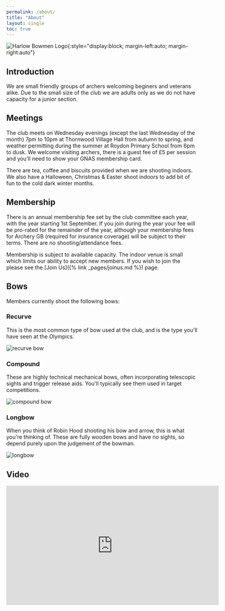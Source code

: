```yaml
---
permalink: /about/
title: "About"
layout: single
toc: true
---
```


![Harlow Bowmen Logo](/assets/images/HBLogoT.png){:style="display:block; margin-left:auto; margin-right:auto"}

## Introduction
We are small friendly groups of archers welcoming beginers and veterans alike.  Due to the small size of the club we are adults only as we do not have capacity for a junior section. 

## Meetings
The club meets on Wednesday evenings (except the last Wednesday of the month) 7pm to 10pm at Thornwood Village Hall from autumn to spring, and weather permitting during the summer at Roydon Primary School from 6pm to dusk.  We welcome visiting archers, there is a guest fee of £5 per session and you'll need to show your GNAS membership card.

There are tea, coffee and biscuits provided when we are shooting indoors. We also have a Halloween, Christmas & Easter shoot indoors to add bit of fun to the cold dark winter months.

## Membership
There is an annual membership fee set by the club committee each year, with the year starting 1st September.  If you join during the year your fee will be pro-rated for the remainder of the year, although your membership fees for Archery GB (required for insurance coverage) will be subject to their terms.  There are no shooting/attendance fees.

Membership is subject to available capacity.  The indoor venue is small which limits our ability to accept new members.  If you wish to join the please see the [Join Us]({% link _pages/joinus.md %}) page.

## Bows
Members currently shoot the following bows:

### Recurve
This is the most common type of bow used at the club, and is the type you'll have seen at the Olympics.

![recurve bow](/assets/images/recurve.jpg)

### Compound
These are highly technical mechanical bows, often incorporating telescopic sights and trigger release aids.  You'll typically see them used in target competitions.

![compound bow](/assets/images/compound.jpg)

### Longbow
When you think of Robin Hood shooting his bow and arrow, this is what you're thinking of.  These are fully wooden bows and have no sights, so depend purely upon the judgement of the bowman.

![longbow](/assets/images/longbow.jpg)

## Video
<iframe width="560" height="315" src="https://www.youtube.com/embed/fcMskBoI8LA?si=y89GP8HFCpioT6Kx" title="YouTube video player" frameborder="0" allow="accelerometer; autoplay; clipboard-write; encrypted-media; gyroscope; picture-in-picture; web-share" allowfullscreen></iframe>
